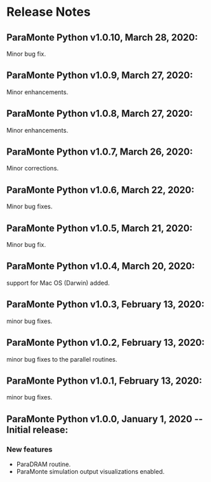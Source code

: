 # Release Notes

## ParaMonte Python v1.0.10, March 28, 2020:

Minor bug fix.

## ParaMonte Python v1.0.9, March 27, 2020:

Minor enhancements.

## ParaMonte Python v1.0.8, March 27, 2020:

Minor enhancements.

## ParaMonte Python v1.0.7, March 26, 2020:

Minor corrections.

## ParaMonte Python v1.0.6, March 22, 2020:

Minor bug fixes.

## ParaMonte Python v1.0.5, March 21, 2020:

Minor bug fix.

## ParaMonte Python v1.0.4, March 20, 2020:

support for Mac OS (Darwin) added.

## ParaMonte Python v1.0.3, February 13, 2020:

minor bug fixes.

## ParaMonte Python v1.0.2, February 13, 2020:

minor bug fixes to the parallel routines.

## ParaMonte Python v1.0.1, February 13, 2020:

minor bug fixes.

## ParaMonte Python v1.0.0, January 1, 2020 -- Initial release:

### New features  

- ParaDRAM routine.  
- ParaMonte simulation output visualizations enabled.  
